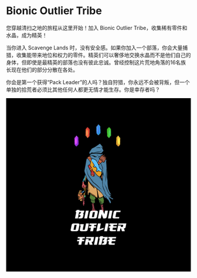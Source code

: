 # Bionic Outlier Tribe

您穿越清扫之地的旅程从这里开始！加入 Bionic Outlier Tribe，收集稀有零件和水晶，成为精英！

当你进入 Scavenge Lands 时，没有安全感。如果你加入一个部落，你会大量捕猎，收集能带来地位和权力的零件。精英们可以奢侈地交换水晶而不是他们自己的身体，但即使是最精英的部落也没有彼此忠诚。曾经控制这片荒地角落的16名族长现在他们的部分分散在各处。

你会是第一个获得“Pack Leader”的人吗？独自狩猎，你永远不会被背叛，但一个单独的拾荒者必须比其他任何人都更无情才能生存。你是幸存者吗？

![nft](unnamed.png)
